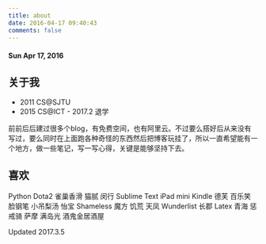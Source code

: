 ```yaml
---
title: about
date: 2016-04-17 09:40:43
comments: false
---
```


#### Sun Apr 17, 2016

## 关于我
* 2011 CS@SJTU
* 2015 CS@ICT - 2017.2 退学

前前后后建过很多个blog，有免费空间，也有阿里云。不过要么搭好后从来没有写过，要么同时在上面跑各种奇怪的东西然后把博客玩挂了，所以一直希望能有一个地方，做一些笔记，写一写心得，关键是能够坚持下去。

## 喜欢
Python Dota2 雀巢香滑 猫腻 闵行 Sublime Text iPad mini Kindle 德芙 百乐笑脸钢笔 小吊梨汤 怡宝 Shameless 魔方 饥荒 天凤 Wunderlist 长郡 Latex 青海 惩戒骑 萨摩 满岛光 酒鬼金居酒屋

Updated 2017.3.5